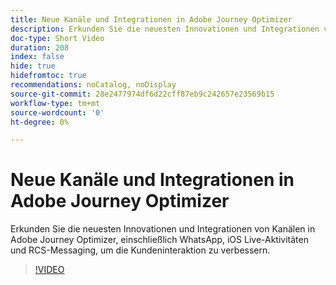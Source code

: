 ```yaml
---
title: Neue Kanäle und Integrationen in Adobe Journey Optimizer
description: Erkunden Sie die neuesten Innovationen und Integrationen von Kanälen in Adobe Journey Optimizer, einschließlich WhatsApp, iOS Live-Aktivitäten und RCS-Messaging, um die Kundeninteraktion zu verbessern.
doc-type: Short Video
duration: 208
index: false
hide: true
hidefromtoc: true
recommendations: noCatalog, noDisplay
source-git-commit: 28e2477974df6d22cff87eb9c242657e23569b15
workflow-type: tm+mt
source-wordcount: '0'
ht-degree: 0%

---
```



# Neue Kanäle und Integrationen in Adobe Journey Optimizer

Erkunden Sie die neuesten Innovationen und Integrationen von Kanälen in Adobe Journey Optimizer, einschließlich WhatsApp, iOS Live-Aktivitäten und RCS-Messaging, um die Kundeninteraktion zu verbessern.

<!-- 62_S520_3442520_207_new-channels-and-integrations-in-adobe-journey-optimizer -->
>[!VIDEO](https://video.tv.adobe.com/v/3458234/?learn=on&enablevpops=true)
